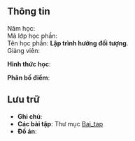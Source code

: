 ## Thông tin
Năm học:  
Mã lớp học phần:  
Tên học phần: **Lập trình hướng đối tượng**.  
Giảng viên:  

**Hình thức học**:

**Phân bố điểm**:

## Lưu trữ
- **Ghi chú**:  
- **Các bài tập**: Thư mục [Bai_tap](/Bai_tap/)  
- **Đồ án**:  
